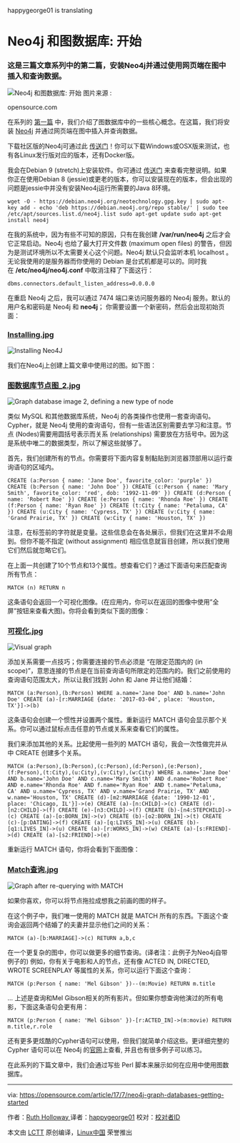 happygeorge01 is translating

Neo4j 和图数据库: 开始
============================================================

### 这是三篇文章系列中的第二篇，安装Neo4j并通过使用网页端在图中插入和查询数据。

![Neo4j 和图数据库: 开始](https://opensource.com/sites/default/files/styles/image-full-size/public/lead-images/LIFE_wavegraph.png?itok=z4pXCf_c "Neo4j and graph databases: Getting started")
图片来源 : 

opensource.com

在系列的 [第一篇][8] 中，我们介绍了图数据库中的一些核心概念。在这篇，我们将安装 [Neo4j][9] 并通过网页端在图中插入并查询数据。

下载社区版的Neo4j可通过此 [传送门][10]！你可以下载Windows或OSX版来测试，也有各Linux发行版对应的版本，还有Docker版。

我会在Debian 9 (stretch)上安装软件。你可通过 [传送门][11] 来查看完整说明。如果你正在使用Debian 8 (jessie)或更老的版本，你可以安装现在的版本，但会出现的问题是jessie中并没有安装Neo4j运行所需要的Java 8环境。

```
wget -O - https://debian.neo4j.org/neotechnology.gpg.key | sudo apt-key add - echo 'deb https://debian.neo4j.org/repo stable/' | sudo tee /etc/apt/sources.list.d/neo4j.list sudo apt-get update sudo apt-get install neo4j
```

在我的系统中，因为有些不可知的原因，只有在我创建 **/var/run/neo4j** 之后才会它正常启动。Neo4j 也给了最大打开文件数 (maximum open files) 的警告，但因为是测试环境所以不太需要关心这个问题。Neo4j 默认只会监听本机 localhost 。无论我使用的是服务器而你使用的 Debian 是台式机都是可以的。同时我在 **/etc/neo4j/neo4j.conf** 中取消注释了下面这行：

```
dbms.connectors.default_listen_address=0.0.0.0
```

在重启 Neo4j 之后，我可以通过 7474 端口来访问服务器的 Neo4j 服务。默认的用户名和密码是 Neo4j 和 **neo4j**； 你需要设置一个新密码，然后会出现初始页面：
### [Installing.jpg][1]

![Installing Neo4J](https://opensource.com/sites/default/files/u128651/article_2_image_1.jpg "Installing Neo4J")

我们在Neo4j上创建上篇文章中使用过的图。如下图：

### [图数据库节点图_2.jpg][2]

![Graph database image 2, defining a new type of node](https://opensource.com/sites/default/files/u128651/article_1_image_2.jpg "Graph database image 2, defining a new type of node")

类似 MySQL 和其他数据库系统，Neo4j 的各类操作也使用一套查询语句。Cypher，就是 Neo4j 使用的查询语句，但有一些语法区别需要去学习和注意。节点 (Nodes)需要用圆括号表示而关系 (relationships) 需要放在方括号中。因为这是系统中唯二的数据类型，所以了解这些就够了。

首先，我们创建所有的节点。你需要将下面内容复制黏贴到浏览器顶部用以运行查询语句的区域内。

```
CREATE (a:Person { name: 'Jane Doe', favorite_color: 'purple' }) CREATE (b:Person { name: 'John Doe' }) CREATE (c:Person { name: 'Mary Smith', favorite_color: 'red', dob: '1992-11-09' }) CREATE (d:Person { name: 'Robert Roe' }) CREATE (e:Person { name: 'Rhonda Roe' }) CREATE (f:Person { name: 'Ryan Roe' }) CREATE (t:City { name: 'Petaluma, CA' }) CREATE (u:City { name: 'Cypress, TX' }) CREATE (v:City { name: 'Grand Prairie, TX' }) CREATE (w:City { name: 'Houston, TX' })
```

注意，在标签前的字符就是变量。这些信息会在各处展示，但我们在这里并不会用到。但你不能不指定 (without assignment) 相应信息就盲目创建，所以我们使用它们然后就忽略它们。

在上面一共创建了10个节点和13个属性。想查看它们？通过下面语句来匹配查询所有节点：

```
MATCH (n) RETURN n
```

这条语句会返回一个可视化图像。(在应用内，你可以在返回的图像中使用”全屏”按钮来查看大图)。你将会看到类似下面的图像：

### [可视化.jpg][3]

![Visual graph](https://opensource.com/sites/default/files/u128651/article_2_image_2.jpg "Visual graph")

添加关系需要一点技巧；你需要连接的节点必须是 “在限定范围内的 (in scope)”，意思连接的节点是在当前查询语句所限定的范围内的。我们之前使用的查询语句范围太大，所以让我们找到 John 和 Jane 并让他们结婚：

```
MATCH (a:Person),(b:Person) WHERE a.name='Jane Doe' AND b.name='John Doe' CREATE (a)-[r:MARRIAGE {date: '2017-03-04', place: 'Houston, TX'}]->(b)
```

这条语句会创建一个惯性并设置两个属性。重新运行 MATCH 语句会显示那个关系。你可以通过鼠标点击任意的节点或关系来查看它们的属性。

我们来添加其他的关系。比起使用一些列的 MATCH 语句，我会一次性做完并从中 CREATE 创建多个关系。

```
MATCH (a:Person),(b:Person),(c:Person),(d:Person),(e:Person),(f:Person),(t:City),(u:City),(v:City),(w:City) WHERE a.name='Jane Doe' AND b.name='John Doe' AND c.name='Mary Smith' AND d.name='Robert Roe' AND e.name='Rhonda Roe' AND f.name='Ryan Roe' AND t.name='Petaluma, CA' AND u.name='Cypress, TX' AND v.name='Grand Prairie, TX' AND w.name='Houston, TX' CREATE (d)-[m2:MARRIAGE {date: '1990-12-01', place: 'Chicago, IL'}]->(e) CREATE (a)-[n:CHILD]->(c) CREATE (d)-[n2:CHILD]->(f) CREATE (e)-[n3:CHILD]->(f) CREATE (b)-[n4:STEPCHILD]->(c) CREATE (a)-[o:BORN_IN]->(v) CREATE (b)-[o2:BORN_IN]->(t) CREATE (c)-[p:DATING]->(f) CREATE (a)-[q:LIVES_IN]->(u) CREATE (b)-[q1:LIVES_IN]->(u) CREATE (a)-[r:WORKS_IN]->(w) CREATE (a)-[s:FRIEND]->(d) CREATE (a)-[s2:FRIEND]->(e)
```

重新运行 MATCH 语句，你将会看到下面图像：

### [Match查询.jpg][4]

![Graph after re-querying with MATCH](https://opensource.com/sites/default/files/u128651/article_2_image_3.jpg "Graph after re-querying with MATCH")

如果你喜欢，你可以将节点拖拉成想我之前画的图的样子。

在这个例子中，我们唯一使用的 MATCH 就是 MATCH 所有的东西。下面这个查询会返回两个结婚了的夫妻并显示他们之间的关系：

```
MATCH (a)-[b:MARRIAGE]->(c) RETURN a,b,c
```

在一个更复杂的图中，你可以做更多的细节查询。(译者注：此例子为Neo4j自带例子的) 例如，你有关于电影和人的节点，还有像 ACTED IN, DIRECTED, WROTE SCREENPLAY 等属性的关系，你可以运行下面这个查询：

```
MATCH (p:Person { name: 'Mel Gibson' })--(m:Movie) RETURN m.title
```

... 上述是查询和Mel Gibson相关的所有影片。但如果你想查询他演过的所有电影，下面这条语句会更有用：

```
MATCH (p:Person { name: 'Mel Gibson' })-[r:ACTED_IN]->(m:movie) RETURN m.title,r.role
```

还有更多更炫酷的Cypher语句可以使用，但我们就简单介绍这些。更详细完整的 Cypher 语句可以在 Neo4j 的[官网][12]上查看, 并且也有很多例子可以练习。

在此系列的下篇文章中，我们会通过写些 Perl 脚本来展示如何在应用中使用图数据库。

--------------------------------------------------------------------------------

via: https://opensource.com/article/17/7/neo4j-graph-databases-getting-started

作者：[Ruth Holloway  ][a]
译者：[happygeorge01](https://github.com/happygeorge01)
校对：[校对者ID](https://github.com/校对者ID)

本文由 [LCTT](https://github.com/LCTT/TranslateProject) 原创编译，[Linux中国](https://linux.cn/) 荣誉推出

[a]:https://opensource.com/users/druthb
[1]:https://opensource.com/file/363066
[2]:https://opensource.com/file/363061
[3]:https://opensource.com/file/363071
[4]:https://opensource.com/file/363076
[5]:https://opensource.com/article/17/7/neo4j-graph-databases-getting-started?rate=hqfP7Li5t_MqS9sV0FXwGAC0fVBoBXOglypRL7c-Zn4
[6]:https://opensource.com/users/druthb
[7]:https://opensource.com/user/36051/feed
[8]:https://opensource.com/article/17/7/fundamentals-graph-databases-neo4j
[9]:https://neo4j.com/
[10]:https://neo4j.com/download/community-edition/
[11]:http://debian.neo4j.org/?_ga=2.172102506.853767004.1499179137-1089522652.1499179137
[12]:https://neo4j.com/docs/developer-manual/current/cypher/
[13]:https://opensource.com/users/druthb
[14]:https://opensource.com/users/druthb
[15]:https://opensource.com/users/druthb
[16]:https://opensource.com/tags/programming
